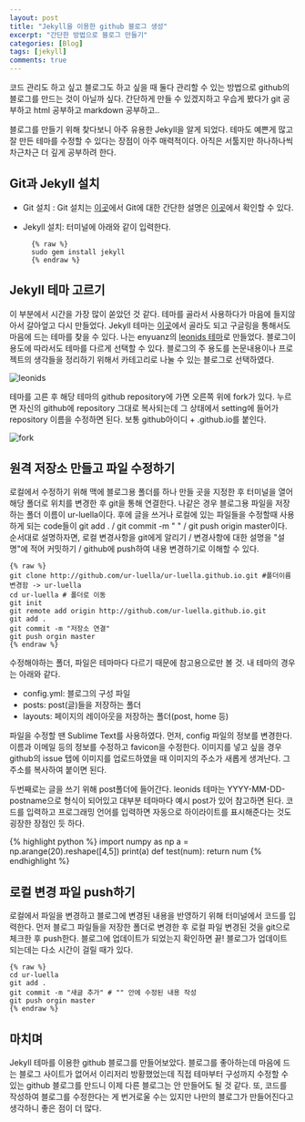 ```yaml
---
layout: post
title: "Jekyll을 이용한 github 블로그 생성"
excerpt: "간단한 방법으로 블로그 만들기"
categories: [Blog]
tags: [jekyll]
comments: true
---
```


코드 관리도 하고 싶고 블로그도 하고 싶을 때 둘다 관리할 수 있는 방법으로 github의 블로그를 만드는 것이 아닐까 싶다. 간단하게 만들 수 있겠지하고 우습게 봤다가 git 공부하고 html 공부하고 markdown 공부하고..

블로그를 만들기 위해 찾다보니 아주 유용한 Jekyll을 알게 되었다. 테마도 예쁜게 많고 잘 만든 테마를 수정할 수 있다는 장점이 아주 매력적이다. 아직은 서툴지만 하나하나씩 차근차근 더 깊게 공부하려 한다.

## Git과 Jekyll 설치
* Git 설치 : Git 설치는 [이곳](https://git-scm.com/)에서 Git에 대한 간단한 설명은 [이곳](https://backlog.com/git-tutorial/kr/)에서 확인할 수 있다.
* Jekyll 설치: 터미널에 아래와 같이 입력한다.

		{% raw %}
		sudo gem install jekyll
		{% endraw %}


## Jekyll 테마 고르기
이 부분에서 시간을 가장 많이 쏟았던 것 같다. 테마를 골라서 사용하다가 마음에 들지않아서 갈아엎고 다시 만들었다. Jekyll 테마는 [이곳](https://github.com/topics/jekyll-theme)에서 골라도 되고 구글링을 통해서도 마음에 드는 테마를 찾을 수 있다. 나는 enyuanz의 [leonids  테마](https://renyuanz.github.io/leonids)로 만들었다. 블로그이 용도에 따라서도 테마를 다르게 선택할 수 있다. 블로그의 주 용도를 논문내용이나 프로젝트의 생각들을 정리하기 위해서 카테고리로 나눌 수 있는 블로그로 선택하였다.

![leonids](https://user-images.githubusercontent.com/41414127/60320467-c46ab000-99b4-11e9-84a2-df22f5f0cd31.png)

테마를 고른 후 해당 테마의 github repository에 가면 오른쪽 위에 fork가 있다. 누르면 자신의 github에 repository 그대로 복사되는데 그 상태에서 setting에 들어가 repository 이름을 수정하면 된다. 보통 github아이디 + .github.io를 붙인다.

![fork](https://user-images.githubusercontent.com/41414127/60320484-d0567200-99b4-11e9-9d87-3b441e0eb89c.png)

## 원격 저장소 만들고 파일 수정하기
로컬에서 수정하기 위해 맥에 블로그용 폴더를 하나 만들 곳을 지정한 후 터미널을 열어 해당 폴더로 위치를 변경한 후 git을 통해 연결한다. 나같은 경우 블로그용 파일을 저장하는 폴더 이름이 ur-luella이다. 후에 글을 쓰거나 로컬에 있는 파일들을 수정할때 사용하게 되는 code들이 git add . / git commit -m " " / git push origin master이다. 순서대로 설명하자면, 로컬 변경사항을 git에게 알리기 / 변경사항에 대한 설명을 "설명"에 적어 커밋하기 / github에 push하여 내용 변경하기로 이해할 수 있다.

	{% raw %}
	git clone http://github.com/ur-luella/ur-luella.github.io.git #폴더이름 변경함 -> ur-luella
	cd ur-luella # 폴더로 이동
	git init 
	git remote add origin http://github.com/ur-luella.github.io.git
	git add .
	git commit -m "저장소 연결"
	git push orgin master
	{% endraw %}

수정해야하는 폴더, 파일은 테마마다 다르기 때문에 참고용으로만 볼 것. 내 테마의 경우는 아래와 같다.
* config.yml: 블로그의 구성 파일
* posts: post(글)들을 저장하는 폴더
* layouts: 페이지의 레이아웃을 저장하는 폴더(post, home 등)


파일을 수정할 땐 Sublime Text를 사용하였다. 먼저, config 파일의 정보를 변경한다. 이름과 이메일 등의 정보를 수정하고 favicon을 수정한다. 이미지를 넣고 싶을 경우 github의 issue 탭에 이미지를 업로드하였을 때 이미지의 주소가 새롭게 생겨난다. 그 주소를 복사하여 붙이면 된다.

두번째로는 글을 쓰기 위해 post폴더에 들어간다. leonids 테마는 YYYY-MM-DD-postname으로 형식이 되어있고 대부분 테마마다 예시 post가 있어 참고하면 된다. 코드를 입력하고 프로그래밍 언어를 입력하면 자동으로 하이라이트를 표시해준다는 것도 굉장한 장점인 듯 하다. 

{% highlight python %}
import numpy as np
a = np.arange(20).reshape([4,5])
print(a)
def test(num):
	return num
{% endhighlight %}


## 로컬 변경 파일 push하기
로컬에서 파일을 변경하고 블로그에 변경된 내용을 반영하기 위해 터미널에서 코드를 입력한다. 먼저 블로그 파일들을 저장한 폴더로 변경한 후 로컬 파일 변경된 것을 git으로 체크한 후 push한다. 블로그에 업데이트가 되었는지 확인하면 끝! 블로그가 업데이트 되는데는 다소 시간이 걸릴 때가 있다.

	{% raw %}
	cd ur-luella
	git add .
	git commit -m "새글 추가" # "" 안에 수정된 내용 작성
	git push orgin master 
	{% endraw %}


## 마치며
Jekyll 테마를 이용한 github 블로그를 만들어보았다. 블로그를 좋아하는데 마음에 드는 블로그 사이트가 없어서 이리저리 방황했었는데 직접 테마부터 구성까지 수정할 수 있는 github 블로그를 만드니 이제 다른 블로그는 안 만들어도 될 것 같다. 또, 코드를 작성하여 블로그를 수정한다는 게 번거로울 수는 있지만 나만의 블로그가 만들어진다고 생각하니 좋은 점이 더 많다. 

